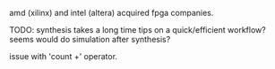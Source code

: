 <!-- SPDX-License-Identifier: zlib-acknowledgement -->

amd (xilinx) and intel (altera) acquired fpga companies.

TODO: synthesis takes a long time
      tips on a quick/efficient workflow?
      seems would do simulation after synthesis?

issue with 'count +' operator.


